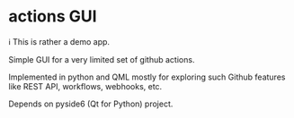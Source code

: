 # actions GUI

:information_source: This is rather a demo app.

Simple GUI for a very limited set of github actions.

Implemented in python and QML mostly for exploring such Github features like REST API, workflows, webhooks, etc.

Depends on pyside6 (Qt for Python) project.
